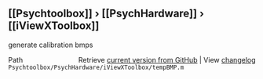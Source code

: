 ## [[Psychtoolbox]] &#8250; [[PsychHardware]] &#8250; [[iViewXToolbox]]

generate calibration bmps  




<div class="code_header" style="text-align:right;">
  <span style="float:left;">Path&nbsp;&nbsp;</span> <span class="counter">Retrieve <a href=
  "https://raw.github.com/Psychtoolbox-3/Psychtoolbox-3/beta/Psychtoolbox/PsychHardware/iViewXToolbox/tempBMP.m">current version from GitHub</a> | View <a href=
  "https://github.com/Psychtoolbox-3/Psychtoolbox-3/commits/beta/Psychtoolbox/PsychHardware/iViewXToolbox/tempBMP.m">changelog</a></span>
</div>
<div class="code">
  <code>Psychtoolbox/PsychHardware/iViewXToolbox/tempBMP.m</code>
</div>

